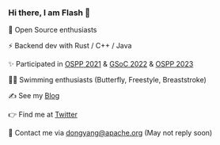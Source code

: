 ### Hi there, I am Flash 👋

<!--
**Young-Flash/Young-Flash** is a ✨ _special_ ✨ repository because its `README.md` (this file) appears on your GitHub profile.
-->

🤝 Open Source enthusiasts 

⚡ Backend dev with Rust / C++ / Java

✨ Participated in [OSPP 2021](https://summer-ospp.ac.cn/2021/) & [GSoC 2022](https://summerofcode.withgoogle.com/programs/2022) & [OSPP 2023](https://summer-ospp.ac.cn/)

🏊‍♂️ Swimming enthusiasts (Butterfly, Freestyle, Breaststroke)

✍️ See my [Blog](https://young-flash.github.io/)

👉 Find me at [Twitter](https://twitter.com/temp6521)

📮 Contact me via dongyang@apache.org (May not reply soon)

<!--
 ![Young-Flash's GitHub stats](https://github-readme-stats.vercel.app/api?username=Young-Flash&count_private=true&show_icons=true&hide=stars)
 -->
